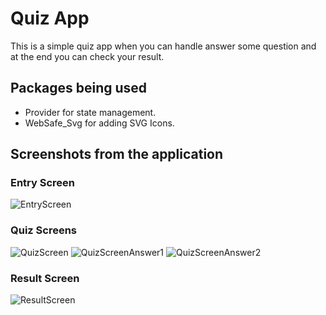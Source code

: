 # Quiz App 

This is a simple quiz app when you can handle answer some question and at the end you can check your result.

## Packages being used 

- Provider for state management.
- WebSafe_Svg for adding SVG Icons.

## Screenshots from the application

### Entry Screen 

![EntryScreen](https://user-images.githubusercontent.com/33814608/172224273-bc5bcade-6f53-4088-82a6-bdbbcad0dbb6.png)

### Quiz Screens 

![QuizScreen](https://user-images.githubusercontent.com/33814608/172224276-53c60f9b-99b8-40a9-a7c5-598150f96266.png)
![QuizScreenAnswer1](https://user-images.githubusercontent.com/33814608/172224251-a1754daa-53ed-405e-bdaa-79869b62b446.png)
![QuizScreenAnswer2](https://user-images.githubusercontent.com/33814608/172224264-10b84620-37d7-4aeb-af9d-1009bc62e76f.png)


### Result Screen 

![ResultScreen](https://user-images.githubusercontent.com/33814608/172224395-0a249f7a-00f1-43d0-b1ef-178f30ea6987.png)



